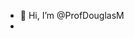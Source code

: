 - 👋 Hi, I’m @ProfDouglasM
- 
<!---
ProfDouglasM/ProfDouglasM is a ✨ special ✨ repository because its `README.md` (this file) appears on your GitHub profile.
You can click the Preview link to take a look at your changes.
--->
